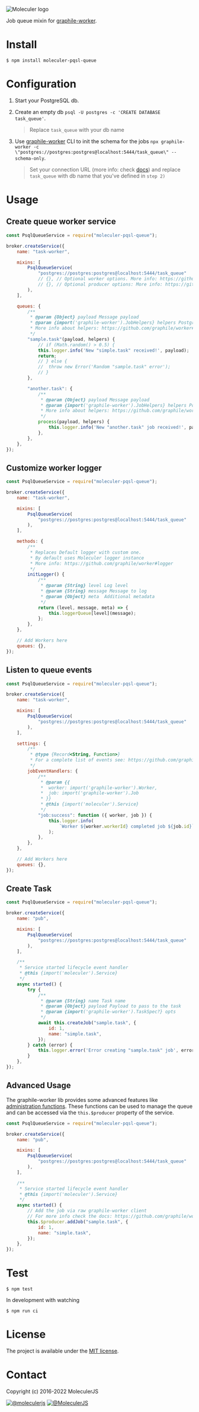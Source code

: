 ![Moleculer logo](http://moleculer.services/images/banner.png)

Job queue mixin for [graphile-worker](https://github.com/graphile/worker).

# Install

```
$ npm install moleculer-pqsl-queue
```

# Configuration

1. Start your PostgreSQL db.

2. Create an empty db `psql -U postgres -c 'CREATE DATABASE task_queue'`.

    > Replace `task_queue` with your db name

3. Use [graphile-worker](https://github.com/graphile/worker#running) CLI to init the schema for the jobs `npx graphile-worker -c \"postgres://postgres:postgres@localhost:5444/task_queue\" --schema-only`.

    > Set your connection URL (more info: check [docs](https://www.postgresql.org/docs/current/libpq-connect.html#LIBPQ-CONNSTRING)) and replace `task_queue` with db name that you've defined in `step 2)`

# Usage

## Create queue worker service

```js
const PsqlQueueService = require("moleculer-pqsl-queue");

broker.createService({
    name: "task-worker",

    mixins: [
        PsqlQueueService(
            "postgres://postgres:postgres@localhost:5444/task_queue"
            // {}, // Optional worker options. More info: https://github.com/graphile/worker#runneroptions
            // {}, // Optional producer options: More info: https://github.com/graphile/worker#workerutilsoptions
        ),
    ],

    queues: {
        /**
         * @param {Object} payload Message payload
         * @param {import('graphile-worker').JobHelpers} helpers Postgres helpers
         * More info about helpers: https://github.com/graphile/worker#creating-task-executors
         */
        "sample.task"(payload, helpers) {
            // if (Math.random() > 0.5) {
            this.logger.info('New "simple.task" received!', payload);
            return;
            // } else {
            //	throw new Error('Random "sample.task" error');
            // }
        },

        "another.task": {
            /**
             * @param {Object} payload Message payload
             * @param {import('graphile-worker').JobHelpers} helpers Postgres helpers
             * More info about helpers: https://github.com/graphile/worker#creating-task-executors
             */
            process(payload, helpers) {
                this.logger.info('New "another.task" job received!', payload);
            },
        },
    },
});
```

## Customize worker logger

```js
const PsqlQueueService = require("moleculer-pqsl-queue");

broker.createService({
    name: "task-worker",

    mixins: [
        PsqlQueueService(
            "postgres://postgres:postgres@localhost:5444/task_queue"
        ),
    ],

    methods: {
        /**
         * Replaces Default logger with custom one.
         * By default uses Moleculer logger instance
         * More info: https://github.com/graphile/worker#logger
         */
        initLogger() {
            /**
             * @param {String} level Log level
             * @param {String} message Message to log
             * @param {Object} meta  Additional metadata
             */
            return (level, message, meta) => {
                this.loggerQueue[level](message);
            };
        },
    },

    // Add Workers here
    queues: {},
});
```

## Listen to queue events

```js
const PsqlQueueService = require("moleculer-pqsl-queue");

broker.createService({
    name: "task-worker",

    mixins: [
        PsqlQueueService(
            "postgres://postgres:postgres@localhost:5444/task_queue"
        ),
    ],

    settings: {
        /**
         * @type {Record<String, Function>}
         * For a complete list of events see: https://github.com/graphile/worker#workerevents
         */
        jobEventHandlers: {
            /**
             * @param {{
             *  worker: import('graphile-worker').Worker,
             *  job: import('graphile-worker').Job
             * }}
             * @this {import('moleculer').Service}
             */
            "job:success": function ({ worker, job }) {
                this.logger.info(
                    `Worker ${worker.workerId} completed job ${job.id}`
                );
            },
        },
    },

    // Add Workers here
    queues: {},
});
```

## Create Task

```js
const PsqlQueueService = require("moleculer-pqsl-queue");

broker.createService({
    name: "pub",

    mixins: [
        PsqlQueueService(
            "postgres://postgres:postgres@localhost:5444/task_queue"
        ),
    ],

    /**
     * Service started lifecycle event handler
     * @this {import('moleculer').Service}
     */
    async started() {
        try {
            /**
             * @param {String} name Task name
             * @param {Object} payload Payload to pass to the task
             * @param {import('graphile-worker').TaskSpec?} opts
             */
            await this.createJob("sample.task", {
                id: 1,
                name: "simple.task",
            });
        } catch (error) {
            this.logger.error('Error creating "sample.task" job', error);
        }
    },
});
```

## Advanced Usage

The graphile-worker lib provides some advanced features like [administration functions](https://github.com/graphile/worker#administration-functions). These functions can be used to manage the queue and can be accessed via the `this.$producer` property of the service.

```js
const PsqlQueueService = require("moleculer-pqsl-queue");

broker.createService({
    name: "pub",

    mixins: [
        PsqlQueueService(
            "postgres://postgres:postgres@localhost:5444/task_queue"
        ),
    ],

    /**
     * Service started lifecycle event handler
     * @this {import('moleculer').Service}
     */
    async started() {
        // Add the job via raw graphile-worker client
        // For more info check the docs: https://github.com/graphile/worker#administration-functions
        this.$producer.addJob("sample.task", {
            id: 1,
            name: "simple.task",
        });
    },
});
```

# Test

```
$ npm test
```

In development with watching

```
$ npm run ci
```

# License

The project is available under the [MIT license](https://tldrlegal.com/license/mit-license).

# Contact

Copyright (c) 2016-2022 MoleculerJS

[![@moleculerjs](https://img.shields.io/badge/github-moleculerjs-green.svg)](https://github.com/moleculerjs) [![@MoleculerJS](https://img.shields.io/badge/twitter-MoleculerJS-blue.svg)](https://twitter.com/MoleculerJS)
